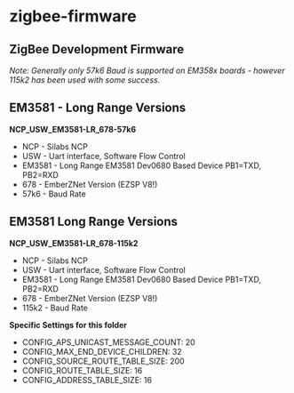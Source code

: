 # zigbee-firmware
## ZigBee Development Firmware

_Note: Generally only 57k6 Baud is supported on EM358x boards - however 115k2 has been used with some success._

## EM3581 - Long Range Versions
__NCP_USW_EM3581-LR_678-57k6__
* NCP - Silabs NCP
* USW - Uart interface, Software Flow Control 
* EM3581 - Long Range EM3581 Dev0680 Based Device PB1=TXD, PB2=RXD
* 678 - EmberZNet Version (EZSP V8!)
* 57k6 - Baud Rate
 
## EM3581 Long Range Versions
__NCP_USW_EM3581-LR_678-115k2__
* NCP - Silabs NCP
* USW - Uart interface, Software Flow Control 
* EM3581 - Long Range EM3581 Dev0680 Based Device PB1=TXD, PB2=RXD
* 678 - EmberZNet Version (EZSP V8!)
* 115k2 - Baud Rate


__Specific Settings for this folder__
* CONFIG_APS_UNICAST_MESSAGE_COUNT:  20 
* CONFIG_MAX_END_DEVICE_CHILDREN:    32
* CONFIG_SOURCE_ROUTE_TABLE_SIZE:    200 
* CONFIG_ROUTE_TABLE_SIZE:           16 
* CONFIG_ADDRESS_TABLE_SIZE:         16 